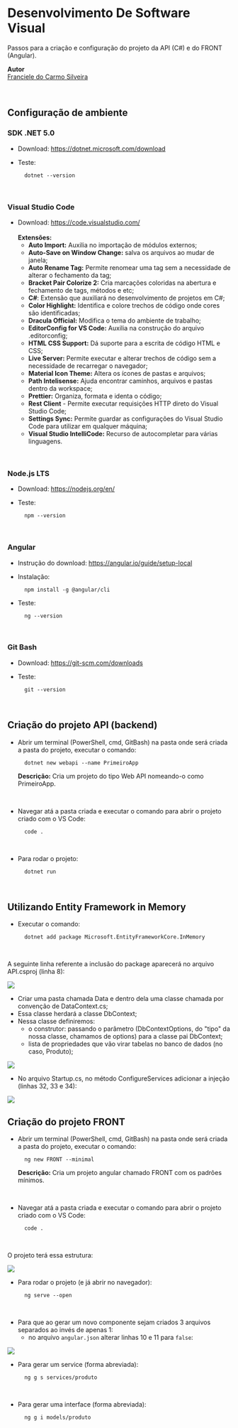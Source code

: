 # Desenvolvimento De Software Visual

Passos para a criação e configuração do projeto da API (C#) e do FRONT (Angular).

**Autor**<br>
[Franciele do Carmo Silveira](https://www.linkedin.com/in/cfrancielesilveira/)

<br>

## Configuração de ambiente

<h3>SDK .NET 5.0</h3>

* Download: https://dotnet.microsoft.com/download

* Teste:

        dotnet --version

<br>

<h3>Visual Studio Code</h3>

* Download: https://code.visualstudio.com/<br><br>
    **Extensões:**<br>
    - **Auto Import:** Auxilia no importação de módulos externos;<br>
    - **Auto-Save on Window Change:** salva os arquivos ao mudar de janela;<br>
    - **Auto Rename Tag:** Permite renomear uma tag sem a necessidade de alterar o fechamento da tag;<br>
    - **Bracket Pair Colorize 2:** Cria marcações coloridas na abertura e fechamento de tags, métodos e etc;<br>
    - **C#**: Extensão que auxiliará no desenvolvimento de projetos em C#;<br>
    - **Color Highlight:** Identifica e colore trechos de código onde cores são identificadas;<br>
    - **Dracula Official:** Modifica o tema do ambiente de trabalho;<br>
    - **EditorConfig for VS Code:** Auxilia na construção do arquivo .editorconfig;<br>
    - **HTML CSS Support:** Dá suporte para a escrita de código HTML e CSS;<br>
    - **Live Server:** Permite executar e alterar trechos de código sem a necessidade de recarregar o navegador;<br>
    - **Material Icon Theme:** Altera os ícones de pastas e arquivos;<br>
    - **Path Intelisense:** Ajuda encontrar caminhos, arquivos e pastas dentro da workspace;<br>
    - **Prettier:** Organiza, formata e identa o código;<br>
    - **Rest Client** - Permite executar requisições HTTP direto do Visual Studio Code;<br>
    - **Settings Sync:** Permite guardar as configurações do Visual Studio Code para utilizar em qualquer máquina;<br>
    - **Visual Studio IntelliCode:** Recurso de autocompletar para várias linguagens.<br>


<br>

<h3>Node.js LTS</h3>

* Download: https://nodejs.org/en/

* Teste: 

        npm --version
    
<br>

<h3>Angular</h3>

* Instrução do download: https://angular.io/guide/setup-local 

* Instalação:

        npm install -g @angular/cli

* Teste: 

        ng --version
    
<br>

<h3>Git Bash</h3>

* Download: https://git-scm.com/downloads

* Teste:

        git --version
    
<br>

## Criação do projeto API (backend)

* Abrir um terminal (PowerShell, cmd, GitBash) na pasta onde será criada a pasta do projeto, executar o comando:

        dotnet new webapi --name PrimeiroApp

     **Descrição:** Cria um projeto do tipo Web API nomeando-o como PrimeiroApp.
     
<br>

* Navegar atá a pasta criada e executar o comando para abrir o projeto criado com o VS Code:

        code .
        
<br>      

* Para rodar o projeto:

        dotnet run
        
<br>

## Utilizando Entity Framework in Memory

* Executar o comando:

        dotnet add package Microsoft.EntityFrameworkCore.InMemory
        
<br>

A seguinte linha referente a inclusão do package aparecerá no arquivo API.csproj (linha 8):

<img src="https://cdn.discordapp.com/attachments/848586232116412466/892206174076805180/unknown.png">

<br>

* Criar uma pasta chamada Data e dentro dela uma classe chamada por convenção de DataContext.cs;
* Essa classe herdará a classe DbContext;
* Nessa classe definiremos:
    - o construtor: passando o parâmetro (DbContextOptions, do "tipo" da nossa classe, chamamos de options) para a classe pai DbContext;
    - lista de propriedades que vão virar tabelas no banco de dados (no caso, Produto);
    
<img src="https://cdn.discordapp.com/attachments/848586232116412466/892219023943692349/unknown.png">

<br>

* No arquivo Startup.cs, no método ConfigureServices adicionar a injeção (linhas 32, 33 e 34):

<img src="https://cdn.discordapp.com/attachments/848586232116412466/892229157235335208/unknown.png">

<br>

## Criação do projeto FRONT

* Abrir um terminal (PowerShell, cmd, GitBash) na pasta onde será criada a pasta do projeto, executar o comando:

        ng new FRONT --minimal

     **Descrição:** Cria um projeto angular chamado FRONT com os padrões mínimos.
     
<br>

* Navegar atá a pasta criada e executar o comando para abrir o projeto criado com o VS Code:

        code .
        
<br>   

O projeto terá essa estrutura:

<img src="https://cdn.discordapp.com/attachments/848586232116412466/892494599610834985/unknown.png">

<br>

* Para rodar o projeto (e já abrir no navegador):

        ng serve --open
        
<br>

* Para que ao gerar um novo componente sejam criados 3 arquivos separados ao invés de apenas 1:
    - no arquivo `angular.json` alterar linhas 10 e 11 para `false`:

<img src="https://cdn.discordapp.com/attachments/848586232116412466/892496984886366249/unknown.png">

<br>

* Para gerar um service (forma abreviada):

        ng g s services/produto

<br>

* Para gerar uma interface (forma abreviada):

        ng g i models/produto
        
<br>
